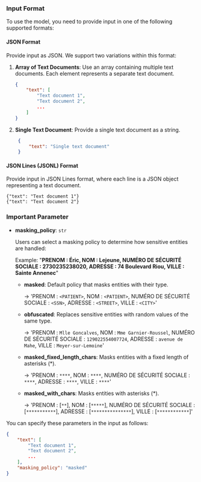 ### Input Format

To use the model, you need to provide input in one of the following supported formats:

#### JSON Format

Provide input as JSON. We support two variations within this format:

1. **Array of Text Documents**: 
   Use an array containing multiple text documents. Each element represents a separate text document.

   ```json
   {
       "text": [
           "Text document 1",
           "Text document 2",
           ...
       ]
   }

    ```

2. **Single Text Document**:
   Provide a single text document as a string.


   ```json
    {
        "text": "Single text document"
    }
   ```

#### JSON Lines (JSONL) Format

Provide input in JSON Lines format, where each line is a JSON object representing a text document.

```
{"text": "Text document 1"}
{"text": "Text document 2"}
```

### Important Parameter

- **masking_policy**: `str`

    Users can select a masking policy to determine how sensitive entities are handled:

    Example: "**PRENOM : Éric, NOM : Lejeune, NUMÉRO DE SÉCURITÉ SOCIALE : 2730235238020, ADRESSE : 74 Boulevard Riou, VILLE : Sainte Annenec**"

    - **masked**: Default policy that masks entities with their type.

      -> 'PRENOM : `<PATIENT>`, NOM : `<PATIENT>`, NUMÉRO DE SÉCURITÉ SOCIALE : `<SSN>`, ADRESSE : `<STREET>`, VILLE : `<CITY>`'

    - **obfuscated**: Replaces sensitive entities with random values of the same type.

      -> 'PRENOM : `Mlle Goncalves`, NOM : `Mme Garnier-Roussel`, NUMÉRO DE SÉCURITÉ SOCIALE : `129022554007724`, ADRESSE : `avenue de Mahe`, VILLE : `Meyer-sur-Lemoine`'

    - **masked_fixed_length_chars**: Masks entities with a fixed length of asterisks (\*).

      -> 'PRENOM : `****`, NOM : `****`, NUMÉRO DE SÉCURITÉ SOCIALE : `****`, ADRESSE : `****`, VILLE : `****`'

    - **masked_with_chars**: Masks entities with asterisks (\*).

      -> 'PRENOM : [`**`], NOM : [`*****`], NUMÉRO DE SÉCURITÉ SOCIALE : [`***********`], ADRESSE : [`***************`], VILLE : [`************`]'

    
You can specify these parameters in the input as follows:

```json
{
    "text": [
        "Text document 1",
        "Text document 2",
        ...
    ],
    "masking_policy": "masked"
}
```